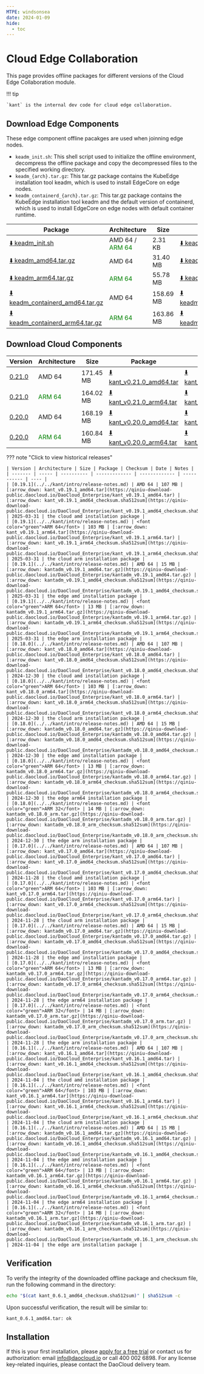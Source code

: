 ```yaml
---
MTPE: windsonsea
date: 2024-01-09
hide:
  - toc
---
```


# Cloud Edge Collaboration

This page provides offline packages for different versions of the Cloud Edge Collaboration module.

!!! tip

    `kant` is the internal dev code for cloud edge collaboration.

## Download Edge Components

These edge component offline pacakges are used when joinning edge nodes.

- `keadm_init.sh`: This shell script used to initialize the offline environment, decompress the offline package and copy the decompressed files to the specified working directory.
- `keadm_{arch}.tar.gz`: This tar.gz package contains the KubeEdge installation tool keadm, which is used to install EdgeCore on edge nodes.
- `keadm_containerd_{arch}.tar.gz`: This tar.gz package contains the KubeEdge installation tool keadm and the default version of containerd, which is used to install EdgeCore on edge nodes with default container runtime.

| Package | Architecture | Size | Checksum | Date |
| ------- | ----- | --------- | ---------- | ---- |
| [:arrow_down: keadm_init.sh](https://qiniu-download-public.daocloud.io/DaoCloud_Enterprise/keadm_init.sh) | AMD 64 / <font color="green">ARM 64</font> | 2.31 KB | [:arrow_down: keadm_init_checksum.sha512sum](https://qiniu-download-public.daocloud.io/DaoCloud_Enterprise/keadm_init_checksum.sha512sum) | 2025-06-23 |
| [:arrow_down: keadm_amd64.tar.gz](https://qiniu-download-public.daocloud.io/DaoCloud_Enterprise/keadm_amd64.tar.gz) | AMD 64 | 31.40 MB | [:arrow_down: keadm_amd64.tar.gz_checksum.sha512sum](https://qiniu-download-public.daocloud.io/DaoCloud_Enterprise/keadm_amd64.tar.gz_checksum.sha512sum) | 2025-06-23 |
| [:arrow_down: keadm_arm64.tar.gz](https://qiniu-download-public.daocloud.io/DaoCloud_Enterprise/keadm_arm64.tar.gz) | <font color="green">ARM 64</font> | 55.78 MB | [:arrow_down: keadm_arm64.tar.gz_checksum.sha512sum](https://qiniu-download-public.daocloud.io/DaoCloud_Enterprise/keadm_arm64.tar.gz_checksum.sha512sum) | 2025-06-23 |
| [:arrow_down: keadm_containerd_amd64.tar.gz](https://qiniu-download-public.daocloud.io/DaoCloud_Enterprise/keadm_containerd_amd64.tar.gz) | AMD 64 | 158.69 MB | [:arrow_down: keadm_containerd_amd64.tar.gz_checksum.sha512sum](https://qiniu-download-public.daocloud.io/DaoCloud_Enterprise/keadm_containerd_amd64.tar.gz_checksum.sha512sum) | 2025-06-23 |
| [:arrow_down: keadm_containerd_arm64.tar.gz](https://qiniu-download-public.daocloud.io/DaoCloud_Enterprise/keadm_containerd_arm64.tar.gz) | <font color="green">ARM 64</font> | 163.86 MB | [:arrow_down: keadm_containerd_arm64.tar.gz_checksum.sha512sum](https://qiniu-download-public.daocloud.io/DaoCloud_Enterprise/keadm_containerd_arm64.tar.gz_checksum.sha512sum) | 2025-06-23 |

## Download Cloud Components

| Version | Architecture | Size | Package | Checksum | Date |
| ------- | ----- | -------- | ---------- | -------- | ---- |
| [0.21.0](../../kant/intro/release-notes.md) | AMD 64 | 171.45 MB | [:arrow_down: kant_v0.21.0_amd64.tar](https://qiniu-download-public.daocloud.io/DaoCloud_Enterprise/kant_v0.21.0_amd64.tar) | [:arrow_down: kant_v0.21.0_amd64_checksum.sha512sum](https://qiniu-download-public.daocloud.io/DaoCloud_Enterprise/kant_v0.21.0_amd64_checksum.sha512sum) | 2025-09-25 |
| [0.21.0](../../kant/intro/release-notes.md) | <font color="green">ARM 64</font> | 164.02 MB | [:arrow_down: kant_v0.21.0_arm64.tar](https://qiniu-download-public.daocloud.io/DaoCloud_Enterprise/kant_v0.21.0_arm64.tar) | [:arrow_down: kant_v0.21.0_arm64_checksum.sha512sum](https://qiniu-download-public.daocloud.io/DaoCloud_Enterprise/kant_v0.21.0_arm64_checksum.sha512sum) | 2025-09-25 |
| [0.20.0](../../kant/intro/release-notes.md) | AMD 64 | 168.19 MB | [:arrow_down: kant_v0.20.0_amd64.tar](https://qiniu-download-public.daocloud.io/DaoCloud_Enterprise/kant_v0.20.0_amd64.tar) | [:arrow_down: kant_v0.20.0_amd64_checksum.sha512sum](https://qiniu-download-public.daocloud.io/DaoCloud_Enterprise/kant_v0.20.0_amd64_checksum.sha512sum) | 2025-06-23 |
| [0.20.0](../../kant/intro/release-notes.md) | <font color="green">ARM 64</font> | 160.84 MB | [:arrow_down: kant_v0.20.0_arm64.tar](https://qiniu-download-public.daocloud.io/DaoCloud_Enterprise/kant_v0.20.0_arm64.tar) | [:arrow_down: kant_v0.20.0_arm64_checksum.sha512sum](https://qiniu-download-public.daocloud.io/DaoCloud_Enterprise/kant_v0.20.0_arm64_checksum.sha512sum) | 2025-06-23 |

??? note "Click to view historical releases"

    | Version | Architecture | Size | Package | Checksum | Date | Notes |
    | ------- | ----- | ---------- | ------------- | ------------- | ----------- | ---- |
    | [0.19.1](../../kant/intro/release-notes.md) | AMD 64 | 107 MB | [:arrow_down: kant_v0.19.1_amd64.tar](https://qiniu-download-public.daocloud.io/DaoCloud_Enterprise/kant_v0.19.1_amd64.tar) | [:arrow_down: kant_v0.19.1_amd64_checksum.sha512sum](https://qiniu-download-public.daocloud.io/DaoCloud_Enterprise/kant_v0.19.1_amd64_checksum.sha512sum) | 2025-03-31 | the cloud amd installation package |
    | [0.19.1](../../kant/intro/release-notes.md) | <font color="green">ARM 64</font> | 103 MB | [:arrow_down: kant_v0.19.1_arm64.tar](https://qiniu-download-public.daocloud.io/DaoCloud_Enterprise/kant_v0.19.1_arm64.tar) | [:arrow_down: kant_v0.19.1_arm64_checksum.sha512sum](https://qiniu-download-public.daocloud.io/DaoCloud_Enterprise/kant_v0.19.1_arm64_checksum.sha512sum) | 2025-03-31 | the cloud arm installation package |
    | [0.19.1](../../kant/intro/release-notes.md) | AMD 64 | 15 MB | [:arrow_down: kantadm_v0.19.1_amd64.tar.gz](https://qiniu-download-public.daocloud.io/DaoCloud_Enterprise/kantadm_v0.19.1_amd64.tar.gz) | [:arrow_down: kantadm_v0.19.1_amd64_checksum.sha512sum](https://qiniu-download-public.daocloud.io/DaoCloud_Enterprise/kantadm_v0.19.1_amd64_checksum.sha512sum) | 2025-03-31 | the edge amd installation package |
    | [0.19.1](../../kant/intro/release-notes.md) | <font color="green">ARM 64</font> | 13 MB | [:arrow_down: kantadm_v0.19.1_arm64.tar.gz](https://qiniu-download-public.daocloud.io/DaoCloud_Enterprise/kantadm_v0.19.1_arm64.tar.gz) | [:arrow_down: kantadm_v0.19.1_arm64_checksum.sha512sum](https://qiniu-download-public.daocloud.io/DaoCloud_Enterprise/kantadm_v0.19.1_arm64_checksum.sha512sum) | 2025-03-31 | the edge arm installation package |
    | [0.18.0](../../kant/intro/release-notes.md) | AMD 64 | 107 MB | [:arrow_down: kant_v0.18.0_amd64.tar](https://qiniu-download-public.daocloud.io/DaoCloud_Enterprise/kant_v0.18.0_amd64.tar) | [:arrow_down: kant_v0.18.0_amd64_checksum.sha512sum](https://qiniu-download-public.daocloud.io/DaoCloud_Enterprise/kant_v0.18.0_amd64_checksum.sha512sum) | 2024-12-30 | the cloud amd installation package |
    | [0.18.0](../../kant/intro/release-notes.md) | <font color="green">ARM 64</font> | 103 MB | [:arrow_down: kant_v0.18.0_arm64.tar](https://qiniu-download-public.daocloud.io/DaoCloud_Enterprise/kant_v0.18.0_arm64.tar) | [:arrow_down: kant_v0.18.0_arm64_checksum.sha512sum](https://qiniu-download-public.daocloud.io/DaoCloud_Enterprise/kant_v0.18.0_arm64_checksum.sha512sum) | 2024-12-30 | the cloud arm installation package |
    | [0.18.0](../../kant/intro/release-notes.md) | AMD 64 | 15 MB | [:arrow_down: kantadm_v0.18.0_amd64.tar.gz](https://qiniu-download-public.daocloud.io/DaoCloud_Enterprise/kantadm_v0.18.0_amd64.tar.gz) | [:arrow_down: kantadm_v0.18.0_amd64_checksum.sha512sum](https://qiniu-download-public.daocloud.io/DaoCloud_Enterprise/kantadm_v0.18.0_amd64_checksum.sha512sum) | 2024-12-30 | the edge amd installation package |
    | [0.18.0](../../kant/intro/release-notes.md) | <font color="green">ARM 64</font> | 13 MB | [:arrow_down: kantadm_v0.18.0_arm64.tar.gz](https://qiniu-download-public.daocloud.io/DaoCloud_Enterprise/kantadm_v0.18.0_arm64.tar.gz) | [:arrow_down: kantadm_v0.18.0_arm64_checksum.sha512sum](https://qiniu-download-public.daocloud.io/DaoCloud_Enterprise/kantadm_v0.18.0_arm64_checksum.sha512sum) | 2024-12-30 | the edge arm64 installation package |
    | [0.18.0](../../kant/intro/release-notes.md) | <font color="green">ARM 32</font> | 14 MB | [:arrow_down: kantadm_v0.18.0_arm.tar.gz](https://qiniu-download-public.daocloud.io/DaoCloud_Enterprise/kantadm_v0.18.0_arm.tar.gz) | [:arrow_down: kantadm_v0.18.0_arm_checksum.sha512sum](https://qiniu-download-public.daocloud.io/DaoCloud_Enterprise/kantadm_v0.18.0_arm_checksum.sha512sum) | 2024-12-30 | the edge arm installation package |
    | [0.17.0](../../kant/intro/release-notes.md) | AMD 64 | 107 MB | [:arrow_down: kant_v0.17.0_amd64.tar](https://qiniu-download-public.daocloud.io/DaoCloud_Enterprise/kant_v0.17.0_amd64.tar) | [:arrow_down: kant_v0.17.0_amd64_checksum.sha512sum](https://qiniu-download-public.daocloud.io/DaoCloud_Enterprise/kant_v0.17.0_amd64_checksum.sha512sum) | 2024-11-28 | the cloud amd installation package |
    | [0.17.0](../../kant/intro/release-notes.md) | <font color="green">ARM 64</font> | 103 MB | [:arrow_down: kant_v0.17.0_arm64.tar](https://qiniu-download-public.daocloud.io/DaoCloud_Enterprise/kant_v0.17.0_arm64.tar) | [:arrow_down: kant_v0.17.0_arm64_checksum.sha512sum](https://qiniu-download-public.daocloud.io/DaoCloud_Enterprise/kant_v0.17.0_arm64_checksum.sha512sum) | 2024-11-28 | the cloud arm installation package |
    | [0.17.0](../../kant/intro/release-notes.md) | AMD 64 | 15 MB | [:arrow_down: kantadm_v0.17.0_amd64.tar.gz](https://qiniu-download-public.daocloud.io/DaoCloud_Enterprise/kantadm_v0.17.0_amd64.tar.gz) | [:arrow_down: kantadm_v0.17.0_amd64_checksum.sha512sum](https://qiniu-download-public.daocloud.io/DaoCloud_Enterprise/kantadm_v0.17.0_amd64_checksum.sha512sum) | 2024-11-28 | the edge amd installation package |
    | [0.17.0](../../kant/intro/release-notes.md) | <font color="green">ARM 64</font> | 13 MB | [:arrow_down: kantadm_v0.17.0_arm64.tar.gz](https://qiniu-download-public.daocloud.io/DaoCloud_Enterprise/kantadm_v0.17.0_arm64.tar.gz) | [:arrow_down: kantadm_v0.17.0_arm64_checksum.sha512sum](https://qiniu-download-public.daocloud.io/DaoCloud_Enterprise/kantadm_v0.17.0_arm64_checksum.sha512sum) | 2024-11-28 | the edge arm64 installation package |
    | [0.17.0](../../kant/intro/release-notes.md) | <font color="green">ARM 32</font> | 14 MB | [:arrow_down: kantadm_v0.17.0_arm.tar.gz](https://qiniu-download-public.daocloud.io/DaoCloud_Enterprise/kantadm_v0.17.0_arm.tar.gz) | [:arrow_down: kantadm_v0.17.0_arm_checksum.sha512sum](https://qiniu-download-public.daocloud.io/DaoCloud_Enterprise/kantadm_v0.17.0_arm_checksum.sha512sum) | 2024-11-28 | the edge arm installation package |
    | [0.16.1](../../kant/intro/release-notes.md) | AMD 64 | 107 MB | [:arrow_down: kant_v0.16.1_amd64.tar](https://qiniu-download-public.daocloud.io/DaoCloud_Enterprise/kant_v0.16.1_amd64.tar) | [:arrow_down: kant_v0.16.1_amd64_checksum.sha512sum](https://qiniu-download-public.daocloud.io/DaoCloud_Enterprise/kant_v0.16.1_amd64_checksum.sha512sum) | 2024-11-04 | the cloud amd installation package |
    | [0.16.1](../../kant/intro/release-notes.md) | <font color="green">ARM 64</font> | 103 MB | [:arrow_down: kant_v0.16.1_arm64.tar](https://qiniu-download-public.daocloud.io/DaoCloud_Enterprise/kant_v0.16.1_arm64.tar) | [:arrow_down: kant_v0.16.1_arm64_checksum.sha512sum](https://qiniu-download-public.daocloud.io/DaoCloud_Enterprise/kant_v0.16.1_arm64_checksum.sha512sum) | 2024-11-04 | the cloud arm installation package |
    | [0.16.1](../../kant/intro/release-notes.md) | AMD 64 | 15 MB | [:arrow_down: kantadm_v0.16.1_amd64.tar.gz](https://qiniu-download-public.daocloud.io/DaoCloud_Enterprise/kantadm_v0.16.1_amd64.tar.gz) | [:arrow_down: kantadm_v0.16.1_amd64_checksum.sha512sum](https://qiniu-download-public.daocloud.io/DaoCloud_Enterprise/kantadm_v0.16.1_amd64_checksum.sha512sum) | 2024-11-04 | the edge amd installation package |
    | [0.16.1](../../kant/intro/release-notes.md) | <font color="green">ARM 64</font> | 13 MB | [:arrow_down: kantadm_v0.16.1_arm64.tar.gz](https://qiniu-download-public.daocloud.io/DaoCloud_Enterprise/kantadm_v0.16.1_arm64.tar.gz) | [:arrow_down: kantadm_v0.16.1_arm64_checksum.sha512sum](https://qiniu-download-public.daocloud.io/DaoCloud_Enterprise/kantadm_v0.16.1_arm64_checksum.sha512sum) | 2024-11-04 | the edge arm64 installation package |
    | [0.16.1](../../kant/intro/release-notes.md) | <font color="green">ARM 32</font> | 14 MB | [:arrow_down: kantadm_v0.16.1_arm.tar.gz](https://qiniu-download-public.daocloud.io/DaoCloud_Enterprise/kantadm_v0.16.1_arm.tar.gz) | [:arrow_down: kantadm_v0.16.1_arm_checksum.sha512sum](https://qiniu-download-public.daocloud.io/DaoCloud_Enterprise/kantadm_v0.16.1_arm_checksum.sha512sum) | 2024-11-04 | the edge arm installation package |

## Verification

To verify the integrity of the downloaded offline package and checksum file,
run the following command in the directory:

```sh
echo "$(cat kant_0.6.1_amd64_checksum.sha512sum)" | sha512sum -c
```

Upon successful verification, the result will be similar to:

```none
kant_0.6.1_amd64.tar: ok
```

## Installation

If this is your first installation, please [apply for a free trial](../../dce/license0.md)
or contact us for authorization: email info@daocloud.io or call 400 002 6898.
For any license key-related inquiries, please contact the DaoCloud delivery team.
